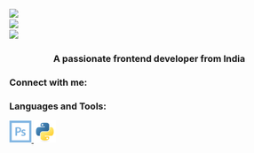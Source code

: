 
![](https://github-readme-stats.vercel.app/api?username=mayyzena012&theme=midnight-purple&hide_border=true&include_all_commits=true&count_private=true)<br/>
![](https://github-readme-streak-stats.herokuapp.com/?user=mayyzena012&theme=midnight-purple&hide_border=true)<br/>
![](https://github-readme-stats.vercel.app/api/top-langs/?username=mayyzena012&theme=midnight-purple&hide_border=true&include_all_commits=true&count_private=true&layout=compact)


<h3 align="center">A passionate frontend developer from India</h3>

<h3 align="left">Connect with me:</h3>
<p align="left">
</p>

<h3 align="left">Languages and Tools:</h3>
<p align="left"> <a href="https://www.photoshop.com/en" target="_blank" rel="noreferrer"> <img src="https://raw.githubusercontent.com/devicons/devicon/master/icons/photoshop/photoshop-line.svg" alt="photoshop" width="40" height="40"/> </a> <a href="https://www.python.org" target="_blank" rel="noreferrer"> <img src="https://raw.githubusercontent.com/devicons/devicon/master/icons/python/python-original.svg" alt="python" width="40" height="40"/> </a> </p>

